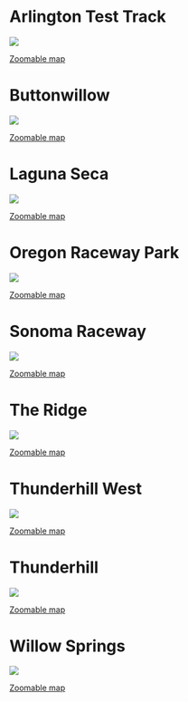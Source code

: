 
# Arlington Test Track
![](https://storage.googleapis.com/perplexus/public/thumbnails/arlington-test-track.jpg)

[Zoomable map](https://storage.googleapis.com/perplexus/public/tracks/arlington-test-track.html)


# Buttonwillow
![](https://storage.googleapis.com/perplexus/public/thumbnails/buttonwillow.jpg)

[Zoomable map](https://storage.googleapis.com/perplexus/public/tracks/buttonwillow.html)


# Laguna Seca
![](https://storage.googleapis.com/perplexus/public/thumbnails/laguna-seca.jpg)

[Zoomable map](https://storage.googleapis.com/perplexus/public/tracks/laguna-seca.html)


# Oregon Raceway Park
![](https://storage.googleapis.com/perplexus/public/thumbnails/oregon-raceway-park.jpg)

[Zoomable map](https://storage.googleapis.com/perplexus/public/tracks/oregon-raceway-park.html)


# Sonoma Raceway
![](https://storage.googleapis.com/perplexus/public/thumbnails/sonoma-raceway.jpg)

[Zoomable map](https://storage.googleapis.com/perplexus/public/tracks/sonoma-raceway.html)


# The Ridge
![](https://storage.googleapis.com/perplexus/public/thumbnails/the-ridge.jpg)

[Zoomable map](https://storage.googleapis.com/perplexus/public/tracks/the-ridge.html)


# Thunderhill West
![](https://storage.googleapis.com/perplexus/public/thumbnails/thunderhill-west.jpg)

[Zoomable map](https://storage.googleapis.com/perplexus/public/tracks/thunderhill-west.html)


# Thunderhill
![](https://storage.googleapis.com/perplexus/public/thumbnails/thunderhill.jpg)

[Zoomable map](https://storage.googleapis.com/perplexus/public/tracks/thunderhill.html)


# Willow Springs
![](https://storage.googleapis.com/perplexus/public/thumbnails/willow-springs.jpg)

[Zoomable map](https://storage.googleapis.com/perplexus/public/tracks/willow-springs.html)

